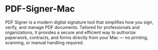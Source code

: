 # PDF-Signer-Mac
PDF Signer is a modern digital signature tool that simplifies how you sign, verify, and manage PDF documents. Tailored for professionals and organizations, it provides a secure and efficient way to authorize paperwork, contracts, and forms directly from your Mac — no printing, scanning, or manual handling required.  
